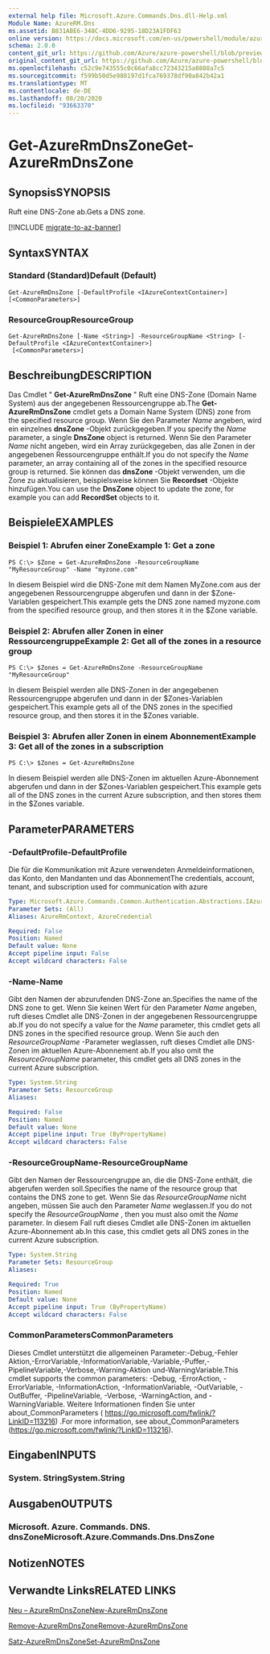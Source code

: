 ```yaml
---
external help file: Microsoft.Azure.Commands.Dns.dll-Help.xml
Module Name: AzureRM.Dns
ms.assetid: B831ABE6-348C-4DD6-9295-18D23A1FDF63
online version: https://docs.microsoft.com/en-us/powershell/module/azurerm.dns/get-azurermdnszone
schema: 2.0.0
content_git_url: https://github.com/Azure/azure-powershell/blob/preview/src/ResourceManager/Dns/Commands.Dns/help/Get-AzureRmDnsZone.md
original_content_git_url: https://github.com/Azure/azure-powershell/blob/preview/src/ResourceManager/Dns/Commands.Dns/help/Get-AzureRmDnsZone.md
ms.openlocfilehash: c52c9e743555c0c66afa8cc72343215a0888a7c5
ms.sourcegitcommit: f599b50d5e980197d1fca769378df90a842b42a1
ms.translationtype: MT
ms.contentlocale: de-DE
ms.lasthandoff: 08/20/2020
ms.locfileid: "93663370"
---
```

# <span data-ttu-id="21d1c-101">Get-AzureRmDnsZone</span><span class="sxs-lookup"><span data-stu-id="21d1c-101">Get-AzureRmDnsZone</span></span>

## <span data-ttu-id="21d1c-102">Synopsis</span><span class="sxs-lookup"><span data-stu-id="21d1c-102">SYNOPSIS</span></span>
<span data-ttu-id="21d1c-103">Ruft eine DNS-Zone ab.</span><span class="sxs-lookup"><span data-stu-id="21d1c-103">Gets a DNS zone.</span></span>

[!INCLUDE [migrate-to-az-banner](../../includes/migrate-to-az-banner.md)]

## <span data-ttu-id="21d1c-104">Syntax</span><span class="sxs-lookup"><span data-stu-id="21d1c-104">SYNTAX</span></span>

### <span data-ttu-id="21d1c-105">Standard (Standard)</span><span class="sxs-lookup"><span data-stu-id="21d1c-105">Default (Default)</span></span>
```
Get-AzureRmDnsZone [-DefaultProfile <IAzureContextContainer>] [<CommonParameters>]
```

### <span data-ttu-id="21d1c-106">ResourceGroup</span><span class="sxs-lookup"><span data-stu-id="21d1c-106">ResourceGroup</span></span>
```
Get-AzureRmDnsZone [-Name <String>] -ResourceGroupName <String> [-DefaultProfile <IAzureContextContainer>]
 [<CommonParameters>]
```

## <span data-ttu-id="21d1c-107">Beschreibung</span><span class="sxs-lookup"><span data-stu-id="21d1c-107">DESCRIPTION</span></span>
<span data-ttu-id="21d1c-108">Das Cmdlet " **Get-AzureRmDnsZone** " Ruft eine DNS-Zone (Domain Name System) aus der angegebenen Ressourcengruppe ab.</span><span class="sxs-lookup"><span data-stu-id="21d1c-108">The **Get-AzureRmDnsZone** cmdlet gets a Domain Name System (DNS) zone from the specified resource group.</span></span>
<span data-ttu-id="21d1c-109">Wenn Sie den Parameter *Name* angeben, wird ein einzelnes **dnsZone** -Objekt zurückgegeben.</span><span class="sxs-lookup"><span data-stu-id="21d1c-109">If you specify the *Name* parameter, a single **DnsZone** object is returned.</span></span>
<span data-ttu-id="21d1c-110">Wenn Sie den Parameter *Name* nicht angeben, wird ein Array zurückgegeben, das alle Zonen in der angegebenen Ressourcengruppe enthält.</span><span class="sxs-lookup"><span data-stu-id="21d1c-110">If you do not specify the *Name* parameter, an array containing all of the zones in the specified resource group is returned.</span></span>
<span data-ttu-id="21d1c-111">Sie können das **dnsZone** -Objekt verwenden, um die Zone zu aktualisieren, beispielsweise können Sie **Recordset** -Objekte hinzufügen.</span><span class="sxs-lookup"><span data-stu-id="21d1c-111">You can use the **DnsZone** object to update the zone, for example you can add **RecordSet** objects to it.</span></span>

## <span data-ttu-id="21d1c-112">Beispiele</span><span class="sxs-lookup"><span data-stu-id="21d1c-112">EXAMPLES</span></span>

### <span data-ttu-id="21d1c-113">Beispiel 1: Abrufen einer Zone</span><span class="sxs-lookup"><span data-stu-id="21d1c-113">Example 1: Get a zone</span></span>
```
PS C:\> $Zone = Get-AzureRmDnsZone -ResourceGroupName "MyResourceGroup" -Name "myzone.com"
```

<span data-ttu-id="21d1c-114">In diesem Beispiel wird die DNS-Zone mit dem Namen MyZone.com aus der angegebenen Ressourcengruppe abgerufen und dann in der $Zone-Variablen gespeichert.</span><span class="sxs-lookup"><span data-stu-id="21d1c-114">This example gets the DNS zone named myzone.com from the specified resource group, and then stores it in the $Zone variable.</span></span>

### <span data-ttu-id="21d1c-115">Beispiel 2: Abrufen aller Zonen in einer Ressourcengruppe</span><span class="sxs-lookup"><span data-stu-id="21d1c-115">Example 2: Get all of the zones in a resource group</span></span>
```
PS C:\> $Zones = Get-AzureRmDnsZone -ResourceGroupName "MyResourceGroup"
```

<span data-ttu-id="21d1c-116">In diesem Beispiel werden alle DNS-Zonen in der angegebenen Ressourcengruppe abgerufen und dann in der $Zones-Variablen gespeichert.</span><span class="sxs-lookup"><span data-stu-id="21d1c-116">This example gets all of the DNS zones in the specified resource group, and then stores it in the $Zones variable.</span></span>

### <span data-ttu-id="21d1c-117">Beispiel 3: Abrufen aller Zonen in einem Abonnement</span><span class="sxs-lookup"><span data-stu-id="21d1c-117">Example 3: Get all of the zones in a subscription</span></span>
```
PS C:\> $Zones = Get-AzureRmDnsZone
```

<span data-ttu-id="21d1c-118">In diesem Beispiel werden alle DNS-Zonen im aktuellen Azure-Abonnement abgerufen und dann in der $Zones-Variablen gespeichert.</span><span class="sxs-lookup"><span data-stu-id="21d1c-118">This example gets all of the DNS zones in the current Azure subscription, and then stores them in the $Zones variable.</span></span>

## <span data-ttu-id="21d1c-119">Parameter</span><span class="sxs-lookup"><span data-stu-id="21d1c-119">PARAMETERS</span></span>

### <span data-ttu-id="21d1c-120">-DefaultProfile</span><span class="sxs-lookup"><span data-stu-id="21d1c-120">-DefaultProfile</span></span>
<span data-ttu-id="21d1c-121">Die für die Kommunikation mit Azure verwendeten Anmeldeinformationen, das Konto, den Mandanten und das Abonnement</span><span class="sxs-lookup"><span data-stu-id="21d1c-121">The credentials, account, tenant, and subscription used for communication with azure</span></span>

```yaml
Type: Microsoft.Azure.Commands.Common.Authentication.Abstractions.IAzureContextContainer
Parameter Sets: (All)
Aliases: AzureRmContext, AzureCredential

Required: False
Position: Named
Default value: None
Accept pipeline input: False
Accept wildcard characters: False
```

### <span data-ttu-id="21d1c-122">-Name</span><span class="sxs-lookup"><span data-stu-id="21d1c-122">-Name</span></span>
<span data-ttu-id="21d1c-123">Gibt den Namen der abzurufenden DNS-Zone an.</span><span class="sxs-lookup"><span data-stu-id="21d1c-123">Specifies the name of the DNS zone to get.</span></span>
<span data-ttu-id="21d1c-124">Wenn Sie keinen Wert für den Parameter *Name* angeben, ruft dieses Cmdlet alle DNS-Zonen in der angegebenen Ressourcengruppe ab.</span><span class="sxs-lookup"><span data-stu-id="21d1c-124">If you do not specify a value for the *Name* parameter, this cmdlet gets all DNS zones in the specified resource group.</span></span>
<span data-ttu-id="21d1c-125">Wenn Sie auch den *ResourceGroupName* -Parameter weglassen, ruft dieses Cmdlet alle DNS-Zonen im aktuellen Azure-Abonnement ab.</span><span class="sxs-lookup"><span data-stu-id="21d1c-125">If you also omit the *ResourceGroupName* parameter, this cmdlet gets all DNS zones in the current Azure subscription.</span></span>

```yaml
Type: System.String
Parameter Sets: ResourceGroup
Aliases:

Required: False
Position: Named
Default value: None
Accept pipeline input: True (ByPropertyName)
Accept wildcard characters: False
```

### <span data-ttu-id="21d1c-126">-ResourceGroupName</span><span class="sxs-lookup"><span data-stu-id="21d1c-126">-ResourceGroupName</span></span>
<span data-ttu-id="21d1c-127">Gibt den Namen der Ressourcengruppe an, die die DNS-Zone enthält, die abgerufen werden soll.</span><span class="sxs-lookup"><span data-stu-id="21d1c-127">Specifies the name of the resource group that contains the DNS zone to get.</span></span>
<span data-ttu-id="21d1c-128">Wenn Sie das *ResourceGroupName* nicht angeben, müssen Sie auch den Parameter *Name* weglassen.</span><span class="sxs-lookup"><span data-stu-id="21d1c-128">If you do not specify the *ResourceGroupName* , then you must also omit the *Name* parameter.</span></span>
<span data-ttu-id="21d1c-129">In diesem Fall ruft dieses Cmdlet alle DNS-Zonen im aktuellen Azure-Abonnement ab.</span><span class="sxs-lookup"><span data-stu-id="21d1c-129">In this case, this cmdlet gets all DNS zones in the current Azure subscription.</span></span>

```yaml
Type: System.String
Parameter Sets: ResourceGroup
Aliases:

Required: True
Position: Named
Default value: None
Accept pipeline input: True (ByPropertyName)
Accept wildcard characters: False
```

### <span data-ttu-id="21d1c-130">CommonParameters</span><span class="sxs-lookup"><span data-stu-id="21d1c-130">CommonParameters</span></span>
<span data-ttu-id="21d1c-131">Dieses Cmdlet unterstützt die allgemeinen Parameter:-Debug,-Fehler Aktion,-ErrorVariable,-InformationVariable,-Variable,-Puffer,-PipelineVariable,-Verbose,-Warning-Aktion und-WarningVariable.</span><span class="sxs-lookup"><span data-stu-id="21d1c-131">This cmdlet supports the common parameters: -Debug, -ErrorAction, -ErrorVariable, -InformationAction, -InformationVariable, -OutVariable, -OutBuffer, -PipelineVariable, -Verbose, -WarningAction, and -WarningVariable.</span></span> <span data-ttu-id="21d1c-132">Weitere Informationen finden Sie unter about_CommonParameters ( https://go.microsoft.com/fwlink/?LinkID=113216) .</span><span class="sxs-lookup"><span data-stu-id="21d1c-132">For more information, see about_CommonParameters (https://go.microsoft.com/fwlink/?LinkID=113216).</span></span>

## <span data-ttu-id="21d1c-133">Eingaben</span><span class="sxs-lookup"><span data-stu-id="21d1c-133">INPUTS</span></span>

### <span data-ttu-id="21d1c-134">System. String</span><span class="sxs-lookup"><span data-stu-id="21d1c-134">System.String</span></span>

## <span data-ttu-id="21d1c-135">Ausgaben</span><span class="sxs-lookup"><span data-stu-id="21d1c-135">OUTPUTS</span></span>

### <span data-ttu-id="21d1c-136">Microsoft. Azure. Commands. DNS. dnsZone</span><span class="sxs-lookup"><span data-stu-id="21d1c-136">Microsoft.Azure.Commands.Dns.DnsZone</span></span>

## <span data-ttu-id="21d1c-137">Notizen</span><span class="sxs-lookup"><span data-stu-id="21d1c-137">NOTES</span></span>

## <span data-ttu-id="21d1c-138">Verwandte Links</span><span class="sxs-lookup"><span data-stu-id="21d1c-138">RELATED LINKS</span></span>

[<span data-ttu-id="21d1c-139">Neu – AzureRmDnsZone</span><span class="sxs-lookup"><span data-stu-id="21d1c-139">New-AzureRmDnsZone</span></span>](./New-AzureRmDnsZone.md)

[<span data-ttu-id="21d1c-140">Remove-AzureRmDnsZone</span><span class="sxs-lookup"><span data-stu-id="21d1c-140">Remove-AzureRmDnsZone</span></span>](./Remove-AzureRmDnsZone.md)

[<span data-ttu-id="21d1c-141">Satz-AzureRmDnsZone</span><span class="sxs-lookup"><span data-stu-id="21d1c-141">Set-AzureRmDnsZone</span></span>](./Set-AzureRmDnsZone.md)
